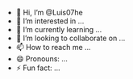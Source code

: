 - 👋 Hi, I’m @Luis07he
- 👀 I’m interested in ...
- 🌱 I’m currently learning ...
- 💞️ I’m looking to collaborate on ...
- 📫 How to reach me ...
- 😄 Pronouns: ...
- ⚡ Fun fact: ...

<!---
Luis07he/Luis07he is a ✨ special ✨ repository because its `README.md` (this file) appears on your GitHub profile.
You can click the Preview link to take a look at your changes.
--->
